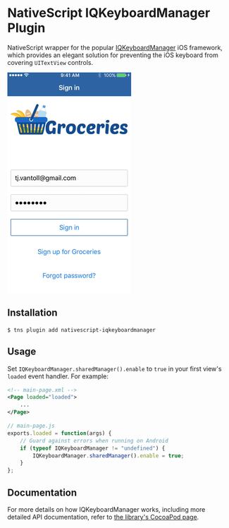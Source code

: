 # NativeScript IQKeyboardManager Plugin

NativeScript wrapper for the popular [IQKeyboardManager](https://cocoapods.org/pods/IQKeyboardManager) iOS framework, which provides an elegant solution for preventing the iOS keyboard from covering `UITextView` controls.

![Example of using the IQKeyBoardManager NativeScript plugin on an iOS device](screenshot.gif)

## Installation

```
$ tns plugin add nativescript-iqkeyboardmanager
```

## Usage

Set `IQKeyboardManager.sharedManager().enable` to `true` in your first view's `loaded` event handler. For example:

```xml
<!-- main-page.xml -->
<Page loaded="loaded">
    ...
</Page>
```

```js
// main-page.js
exports.loaded = function(args) {
    // Guard against errors when running on Android
    if (typeof IQKeyboardManager != "undefined") {
        IQKeyboardManager.sharedManager().enable = true;
    }
};
```

## Documentation

For more details on how IQKeyboardManager works, including more detailed API documentation, refer to [the library's CocoaPod page](https://cocoapods.org/pods/IQKeyboardManager).
